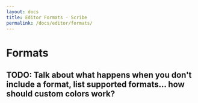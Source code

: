 ```yaml
---
layout: docs
title: Editor Formats - Scribe
permalink: /docs/editor/formats/
---
```


# Formats

## TODO: Talk about what happens when you don't include a format, list supported formats... how should custom colors work?
